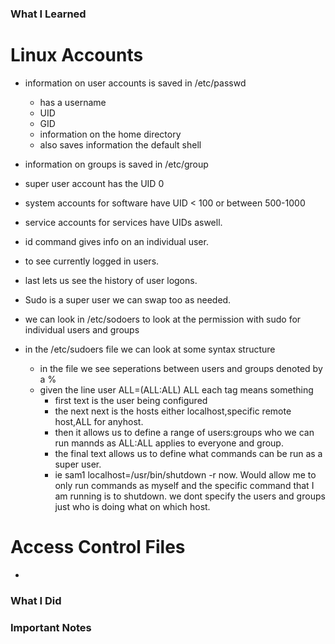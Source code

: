 ### What I Learned

# Linux Accounts

* information on user accounts is saved in /etc/passwd
  - has a username
  - UID
  - GID
  - information on the home directory
  - also saves information the default shell
* information on groups is saved in /etc/group
* super user account has the UID 0
* system accounts for software have UID < 100 or between 500-1000
* service accounts for services have UIDs aswell.
* id command gives info on an individual user.
* to see currently logged in users.
* last lets us see the history of user logons.

* Sudo is a super user we can swap too as needed.
* we can look in /etc/sodoers to look at the permission with sudo for individual users and groups
* in the /etc/sudoers file we can look at some syntax structure
  - in the file we see seperations between users and groups denoted by a %
  - given the line user ALL=(ALL:ALL) ALL each tag means something
    - first text is the user being configured
    - the next next is the hosts either localhost,specific remote host,ALL for anyhost.
    - then it allows us to define a range of users:groups who we can run mannds as ALL:ALL applies to everyone and group.
    - the final text allows us to define what commands can be run as a super user.
    - ie sam1 localhost=/usr/bin/shutdown -r now. Would allow me to only run commands as myself and the specific command that I am running is to shutdown. we dont specify the users and groups just who is doing what on which host.
   
# Access Control Files

* 

### What I Did



### Important Notes
